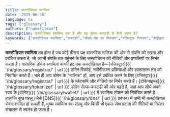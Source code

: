 ```yaml
---
title: कस्टोडियल स्वामित्व
date: '2025-06-30'
language: hi
tags: ["glossary"]
authors: ["namefiteam"]
description: कस्टोडियल स्वामित्व क्या है और यह सेल्फ-कस्टडी से कैसे अलग है?
keywords: ["कस्टोडियल स्वामित्व","कस्टडी","तीसरे-पक्ष का नियंत्रण","रजिस्ट्रार नियंत्रण","केंद्रीकृत भंडारण"]
---
```


**कस्टोडियल स्वामित्व** तब होता है जब कोई तीसरा पक्ष वास्तविक मालिक की ओर से संपत्ति को रखता और प्रबंधित करता है, जो अपनी संपत्ति तक पहुंचने के लिए कस्टोडियन की नीतियों और प्रणालियों पर निर्भर करता है। पारंपरिक डोमेन स्वामित्व काफी हद तक कस्टोडियल है—[रजिस्ट्रार]({{ '/hi/glossary/registrar/' | url }}) डोमेन रिकॉर्ड, नवीनीकरण प्रक्रियाओं और हस्तांतरण तंत्र को नियंत्रित करते हैं। भले ही आप डोमेन के "मालिक" हों, आप इसे प्रबंधित करने के लिए [रजिस्ट्रार]({{ '/hi/glossary/registrar/' | url }}) के प्लेटफॉर्म और नीतियों पर निर्भर करते हैं। [टोकेनाइज्ड]({{ '/hi/glossary/tokenize/' | url }}) डोमेन सेल्फ-कस्टडी की ओर बढ़ते हैं, जहां आप सीधे अपने स्वयं के [वॉलेट]({{ '/hi/glossary/wallet/' | url }}) में स्वामित्व टोकन को नियंत्रित करते हैं। हालांकि कुछ पहलू (जैसे [DNS]({{ '/hi/glossary/dns/' | url }}) प्रबंधन) में अभी भी कस्टोडियल सेवाएं शामिल हो सकती हैं, मुख्य स्वामित्व स्व-संप्रभु और किसी भी एकल सेवा प्रदाता की नीतियों या निरंतर संचालन से स्वतंत्र हो जाता है।